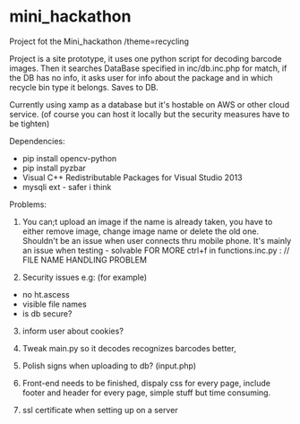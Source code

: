 # mini_hackathon
Project fot the Mini_hackathon  /theme=recycling

Project is a site prototype, it uses one python script for decoding barcode images. Then it searches DataBase specified in inc/db.inc.php for match, if the DB has no info, it asks user for info about the package and in which recycle bin type it belongs. Saves to DB.

Currently using xamp as a database but it's hostable on AWS or other cloud service. (of course you can host it locally but the security measures have to be tighten)

Dependencies: 
- pip install opencv-python
- pip install pyzbar
- Visual C++ Redistributable Packages for Visual Studio 2013
- mysqli ext - safer i think

Problems:

1. You can;t upload an image if the name is already taken, you have to either remove image, change image name or delete the old one. Shouldn't be an issue when user connects thru mobile phone. It's mainly an issue when testing - solvable
FOR MORE ctrl+f in functions.inc.py : // FILE NAME HANDLING PROBLEM

2. Security issues e.g: (for example) 
- no ht.ascess
- visible file names
- is db secure?

3. inform user about cookies?

4. Tweak main.py so it decodes recognizes barcodes better,

5. Polish signs when uploading to db? (input.php)

6. Front-end needs to be finished, dispaly css for every page, include footer and header for every page, simple stuff but time consuming.

7.  ssl certificate when setting up on a server
